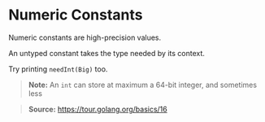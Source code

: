 # Numeric Constants

Numeric constants are high-precision values.

An untyped constant takes the type needed by its context.

Try printing `needInt(Big)` too.

> **Note:** An `int` can store at maximum a 64-bit integer, and sometimes less

> **Source:** https://tour.golang.org/basics/16
